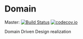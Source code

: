 # Domain

Master:
[![Build Status](https://travis-ci.org/t4web/Domain.svg?branch=master)](https://travis-ci.org/t4web/Domain)
[![codecov.io](http://codecov.io/github/t4web/Domain/coverage.svg?branch=master)](http://codecov.io/github/t4web/Domain?branch=master)

Domain Driven Design realization
